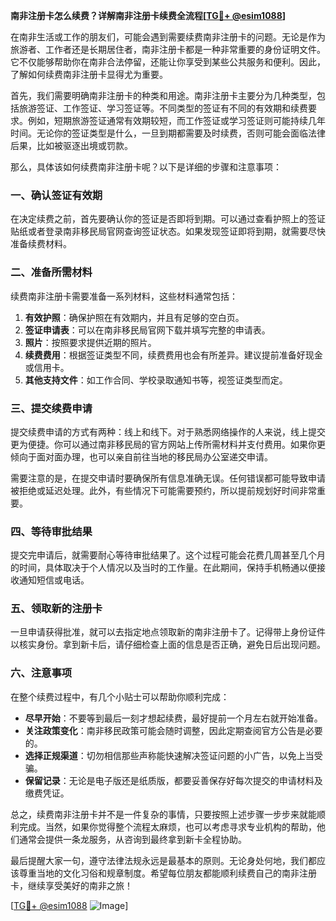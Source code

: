**南非注册卡怎么续费？详解南非注册卡续费全流程[[TG💪+ @esim1088](https://t.me/s/esim1088)]**

在南非生活或工作的朋友们，可能会遇到需要续费南非注册卡的问题。无论是作为旅游者、工作者还是长期居住者，南非注册卡都是一种非常重要的身份证明文件。它不仅能够帮助你在南非合法停留，还能让你享受到某些公共服务和便利。因此，了解如何续费南非注册卡显得尤为重要。

首先，我们需要明确南非注册卡的种类和用途。南非注册卡主要分为几种类型，包括旅游签证、工作签证、学习签证等。不同类型的签证有不同的有效期和续费要求。例如，短期旅游签证通常有效期较短，而工作签证或学习签证则可能持续几年时间。无论你的签证类型是什么，一旦到期都需要及时续费，否则可能会面临法律后果，比如被驱逐出境或罚款。

那么，具体该如何续费南非注册卡呢？以下是详细的步骤和注意事项：

### 一、确认签证有效期

在决定续费之前，首先要确认你的签证是否即将到期。可以通过查看护照上的签证贴纸或者登录南非移民局官网查询签证状态。如果发现签证即将到期，就需要尽快准备续费材料。

### 二、准备所需材料

续费南非注册卡需要准备一系列材料，这些材料通常包括：

1. **有效护照**：确保护照在有效期内，并且有足够的空白页。
2. **签证申请表**：可以在南非移民局官网下载并填写完整的申请表。
3. **照片**：按照要求提供近期的照片。
4. **续费费用**：根据签证类型不同，续费费用也会有所差异。建议提前准备好现金或信用卡。
5. **其他支持文件**：如工作合同、学校录取通知书等，视签证类型而定。

### 三、提交续费申请

提交续费申请的方式有两种：线上和线下。对于熟悉网络操作的人来说，线上提交更为便捷。你可以通过南非移民局的官方网站上传所需材料并支付费用。如果你更倾向于面对面办理，也可以亲自前往当地的移民局办公室递交申请。

需要注意的是，在提交申请时要确保所有信息准确无误。任何错误都可能导致申请被拒绝或延迟处理。此外，有些情况下可能需要预约，所以提前规划好时间非常重要。

### 四、等待审批结果

提交完申请后，就需要耐心等待审批结果了。这个过程可能会花费几周甚至几个月的时间，具体取决于个人情况以及当时的工作量。在此期间，保持手机畅通以便接收通知短信或电话。

### 五、领取新的注册卡

一旦申请获得批准，就可以去指定地点领取新的南非注册卡了。记得带上身份证件以核实身份。拿到新卡后，请仔细检查上面的信息是否正确，避免日后出现问题。

### 六、注意事项

在整个续费过程中，有几个小贴士可以帮助你顺利完成：

- **尽早开始**：不要等到最后一刻才想起续费，最好提前一个月左右就开始准备。
- **关注政策变化**：南非移民政策可能会随时调整，因此定期查阅官方公告是必要的。
- **选择正规渠道**：切勿相信那些声称能快速解决签证问题的小广告，以免上当受骗。
- **保留记录**：无论是电子版还是纸质版，都要妥善保存好每次提交的申请材料及缴费凭证。

总之，续费南非注册卡并不是一件复杂的事情，只要按照上述步骤一步步来就能顺利完成。当然，如果你觉得整个流程太麻烦，也可以考虑寻求专业机构的帮助，他们通常会提供一条龙服务，从咨询到最终拿到新卡全程协助。

最后提醒大家一句，遵守法律法规永远是最基本的原则。无论身处何地，我们都应该尊重当地的文化习俗和规章制度。希望每位朋友都能顺利续费自己的南非注册卡，继续享受美好的南非之旅！

[[TG💪+ @esim1088](https://t.me/s/esim1088) ![Image](https://i.postimg.cc/4NQfJmqS/Snipaste-2025-05-13-00-14-12.png)]